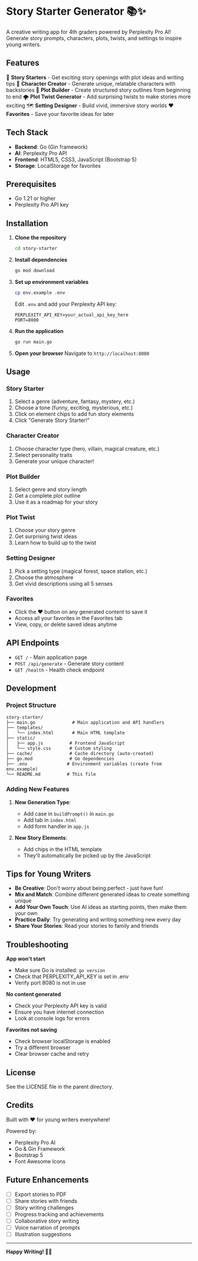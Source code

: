 # Story Starter Generator 📚✨

A creative writing app for 4th graders powered by Perplexity Pro AI! Generate story prompts, characters, plots, twists, and settings to inspire young writers.

## Features

🎨 **Story Starters** - Get exciting story openings with plot ideas and writing tips
👤 **Character Creator** - Generate unique, relatable characters with backstories
📖 **Plot Builder** - Create structured story outlines from beginning to end
🌪️ **Plot Twist Generator** - Add surprising twists to make stories more exciting
🗺️ **Setting Designer** - Build vivid, immersive story worlds
❤️ **Favorites** - Save your favorite ideas for later

## Tech Stack

- **Backend**: Go (Gin framework)
- **AI**: Perplexity Pro API
- **Frontend**: HTML5, CSS3, JavaScript (Bootstrap 5)
- **Storage**: LocalStorage for favorites

## Prerequisites

- Go 1.21 or higher
- Perplexity Pro API key

## Installation

1. **Clone the repository**
   ```bash
   cd story-starter
   ```

2. **Install dependencies**
   ```bash
   go mod download
   ```

3. **Set up environment variables**
   ```bash
   cp env.example .env
   ```
   
   Edit `.env` and add your Perplexity API key:
   ```
   PERPLEXITY_API_KEY=your_actual_api_key_here
   PORT=8080
   ```

4. **Run the application**
   ```bash
   go run main.go
   ```

5. **Open your browser**
   Navigate to `http://localhost:8080`

## Usage

### Story Starter
1. Select a genre (adventure, fantasy, mystery, etc.)
2. Choose a tone (funny, exciting, mysterious, etc.)
3. Click on element chips to add fun story elements
4. Click "Generate Story Starter!"

### Character Creator
1. Choose character type (hero, villain, magical creature, etc.)
2. Select personality traits
3. Generate your unique character!

### Plot Builder
1. Select genre and story length
2. Get a complete plot outline
3. Use it as a roadmap for your story

### Plot Twist
1. Choose your story genre
2. Get surprising twist ideas
3. Learn how to build up to the twist

### Setting Designer
1. Pick a setting type (magical forest, space station, etc.)
2. Choose the atmosphere
3. Get vivid descriptions using all 5 senses

### Favorites
- Click the ❤️ button on any generated content to save it
- Access all your favorites in the Favorites tab
- View, copy, or delete saved ideas anytime

## API Endpoints

- `GET /` - Main application page
- `POST /api/generate` - Generate story content
- `GET /health` - Health check endpoint

## Development

### Project Structure
```
story-starter/
├── main.go              # Main application and API handlers
├── templates/
│   └── index.html       # Main HTML template
├── static/
│   ├── app.js          # Frontend JavaScript
│   └── style.css       # Custom styling
├── cache/              # Cache directory (auto-created)
├── go.mod              # Go dependencies
├── .env               # Environment variables (create from env.example)
└── README.md          # This file
```

### Adding New Features

1. **New Generation Type**: 
   - Add case in `buildPrompt()` in `main.go`
   - Add tab in `index.html`
   - Add form handler in `app.js`

2. **New Story Elements**:
   - Add chips in the HTML template
   - They'll automatically be picked up by the JavaScript

## Tips for Young Writers

- **Be Creative**: Don't worry about being perfect - just have fun!
- **Mix and Match**: Combine different generated ideas to create something unique
- **Add Your Own Touch**: Use AI ideas as starting points, then make them your own
- **Practice Daily**: Try generating and writing something new every day
- **Share Your Stories**: Read your stories to family and friends

## Troubleshooting

**App won't start**
- Make sure Go is installed: `go version`
- Check that PERPLEXITY_API_KEY is set in .env
- Verify port 8080 is not in use

**No content generated**
- Check your Perplexity API key is valid
- Ensure you have internet connection
- Look at console logs for errors

**Favorites not saving**
- Check browser localStorage is enabled
- Try a different browser
- Clear browser cache and retry

## License

See the LICENSE file in the parent directory.

## Credits

Built with ❤️ for young writers everywhere!

Powered by:
- Perplexity Pro AI
- Go & Gin Framework
- Bootstrap 5
- Font Awesome Icons

## Future Enhancements

- [ ] Export stories to PDF
- [ ] Share stories with friends
- [ ] Story writing challenges
- [ ] Progress tracking and achievements
- [ ] Collaborative story writing
- [ ] Voice narration of prompts
- [ ] Illustration suggestions

---

**Happy Writing! 📝✨**

